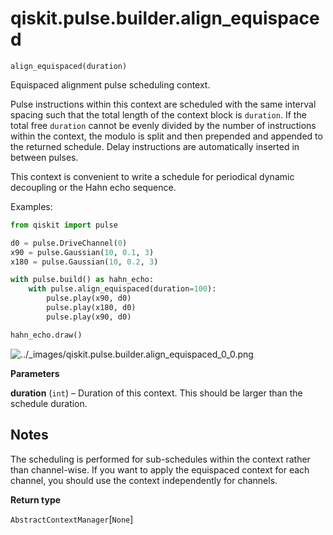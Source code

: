 # qiskit.pulse.builder.align\_equispaced

`align_equispaced(duration)`

Equispaced alignment pulse scheduling context.

Pulse instructions within this context are scheduled with the same interval spacing such that the total length of the context block is `duration`. If the total free `duration` cannot be evenly divided by the number of instructions within the context, the modulo is split and then prepended and appended to the returned schedule. Delay instructions are automatically inserted in between pulses.

This context is convenient to write a schedule for periodical dynamic decoupling or the Hahn echo sequence.

Examples:

```python
from qiskit import pulse

d0 = pulse.DriveChannel(0)
x90 = pulse.Gaussian(10, 0.1, 3)
x180 = pulse.Gaussian(10, 0.2, 3)

with pulse.build() as hahn_echo:
    with pulse.align_equispaced(duration=100):
        pulse.play(x90, d0)
        pulse.play(x180, d0)
        pulse.play(x90, d0)

hahn_echo.draw()
```

![../\_images/qiskit.pulse.builder.align\_equispaced\_0\_0.png](/images/api/qiskit/0.25/qiskit.pulse.builder.align_equispaced_0_0.png)

**Parameters**

**duration** (`int`) – Duration of this context. This should be larger than the schedule duration.

## Notes

The scheduling is performed for sub-schedules within the context rather than channel-wise. If you want to apply the equispaced context for each channel, you should use the context independently for channels.

**Return type**

`AbstractContextManager`\[`None`]

